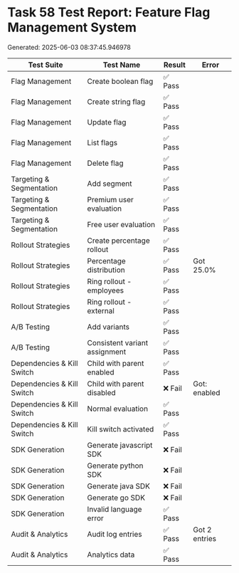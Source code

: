 # Task 58 Test Report: Feature Flag Management System

Generated: 2025-06-03 08:37:45.946978

| Test Suite | Test Name | Result | Error |
|------------|-----------|--------|-------|
| Flag Management | Create boolean flag | ✅ Pass |  |
| Flag Management | Create string flag | ✅ Pass |  |
| Flag Management | Update flag | ✅ Pass |  |
| Flag Management | List flags | ✅ Pass |  |
| Flag Management | Delete flag | ✅ Pass |  |
| Targeting & Segmentation | Add segment | ✅ Pass |  |
| Targeting & Segmentation | Premium user evaluation | ✅ Pass |  |
| Targeting & Segmentation | Free user evaluation | ✅ Pass |  |
| Rollout Strategies | Create percentage rollout | ✅ Pass |  |
| Rollout Strategies | Percentage distribution | ✅ Pass | Got 25.0% |
| Rollout Strategies | Ring rollout - employees | ✅ Pass |  |
| Rollout Strategies | Ring rollout - external | ✅ Pass |  |
| A/B Testing | Add variants | ✅ Pass |  |
| A/B Testing | Consistent variant assignment | ✅ Pass |  |
| Dependencies & Kill Switch | Child with parent enabled | ✅ Pass |  |
| Dependencies & Kill Switch | Child with parent disabled | ❌ Fail | Got: enabled |
| Dependencies & Kill Switch | Normal evaluation | ✅ Pass |  |
| Dependencies & Kill Switch | Kill switch activated | ✅ Pass |  |
| SDK Generation | Generate javascript SDK | ❌ Fail |  |
| SDK Generation | Generate python SDK | ❌ Fail |  |
| SDK Generation | Generate java SDK | ❌ Fail |  |
| SDK Generation | Generate go SDK | ❌ Fail |  |
| SDK Generation | Invalid language error | ✅ Pass |  |
| Audit & Analytics | Audit log entries | ✅ Pass | Got 2 entries |
| Audit & Analytics | Analytics data | ✅ Pass |  |
